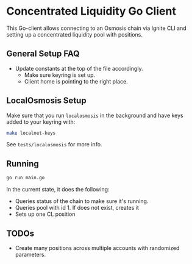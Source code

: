 # Concentrated Liquidity Go Client

This Go-client allows connecting to an Osmosis chain via Ignite CLI and
setting up a concentrated liquidity pool with positions.

## General Setup FAQ

- Update constants at the top of the file accordingly.
   * Make sure keyring is set up.
   * Client home is pointing to the right place.

## LocalOsmosis Setup

Make sure that you run `localosmosis` in the background and have keys
added to your keyring with:
```bash
make localnet-keys
```

See `tests/localosmosis` for more info.

## Running

```bash
go run main.go
```

In the current state, it does the following:
- Queries status of the chain to make sure it's running.
- Queries pool with id 1. If does not exist, creates it
- Sets up one CL position

## TODOs

- Create many positions across multiple accounts with randomized parameters.
